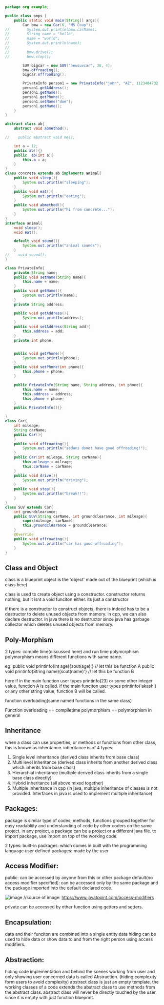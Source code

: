 ``` java
package org.example;

public class oops {
    public static void main(String[] args){
        Car bmw = new Car(6, "M5 Coup");
//        System.out.println(bmw.carName);
//        String name = "hello";
//        name = "world";
//        System.out.println(name);
//
//        bmw.drive();
//        bmw.stop();

        SUV bigcar = new SUV("newsuvcar", 30, 4);
        bmw.offroading();
        bigcar.offroading();

        PrivateInfo person1 = new PrivateInfo("john", "AZ", 1123484732);
        person1.getAddress();
        person1.getName();
        person1.getPhone();
        person1.setName("doe");
        person1.getName();
    }
}

abstract class ab{
    abstract void abmethod();

//    public abstract void me();

    int a = 12;
    public ab(){}
    public  ab(int a){
        this.a = a;
    }
}
class concrete extends ab implements animal{
    public void sleep(){
        System.out.println("sleeping");
    }
    public void eat(){
        System.out.println("eating");
    }
    public void abmethod(){
        System.out.println("hi from concrete...");
    }
}
interface animal{
    void sleep();
    void eat();

    default void sound(){
        System.out.println("animal sounds");
    }
//    void sound();
}

class PrivateInfo{
    private String name;
    public void setName(String name){
        this.name = name;
    }
    public void getName(){
        System.out.println(name);
    }
    private String address;

    public void getAddress(){
        System.out.println(address);
    }
    public void setAddress(String add){
        this.address = add;
    }
    private int phone;


    public void getPhone(){
        System.out.println(phone);
    }
    public void setPhone(int phone){
        this.phone = phone;
    }

    public PrivateInfo(String name, String address, int phone){
        this.name = name;
        this.address = address;
        this.phone = phone;
    }
    public PrivateInfo(){}

}
class Car{
    int mileage;
    String carName;
    public Car(){
    }
    public void offroading(){
        System.out.println("sedans donot have good offroading!");
    }
    public Car(int mileage, String carName){
        this.mileage = mileage;
        this.carName = carName;
    }
    public void drive(){
        System.out.println("driving");
    }
    public void stop(){
        System.out.println("break!!");
    }
}
class SUV extends Car{
    int groundclearance;
    public SUV(String carName, int groundclearance, int mileage){
        super(mileage, carName);
        this.groundclearance = groundclearance;
    }
    @Override
    public void offroading(){
        System.out.println("car has good offroading");
    }
}
```

## Class and Object
class is a blueprint
object is the 'object' made out of the blueprint (which is class here)

class is used to create object using a constructor. 
constructor returns nothing, but it isnt a void funciton either. its just a constructor

if there is a constructor to construct objects, there is indeed has to be a destructor to delete unused objects from memory. in cpp, we can also declare destructor.
in java there is no destructor since java has garbage collector which deletes unused objects from memory. 


## Poly-Morphism
2 types: compile time(discussed here) and run time polymorphism
polymorphism means different functions with same name. 

eg: 
public void printinfo(int age){sout(age);}   // let this be function A
public void printinfo(String name){sout(name)'}   // let this be function B

here if in the main function user types printinfo(23) or some other integer value, function A is called. 
if the main funciton user types printinfo('akash') or any other string value, function B will be called. 

function overloading(same named functions in the same class)

Function overloading == compiletime polymorphism == polymorphism in general


## Inheritance
when a class can use properties, or methods or functions from other class, this is known as inheritance. 
inheritance is of 4 types: 
1. Single level inheritance (derived class inherits from base class) 
2. Multi level inheritance (derived class inherits from another derived class which inherits from base class)
3. Hierarchial inheritance (multiple derived class inherits from a single base class directly)
4. Hybrid inheritance (all above mixed together)
5. Multiple inheritance in cpp (in java, multiple inheritance of classes is not provided. Interfaces in java is used to implement multiple inheritance)


## Packages:
package is similar type of codes, methods, functions grouped together for easy readabliity and understanding of code by other coders on the same project. 
in any project, a package can be a project or a different java file. to import package, use import on top of the working code. 

2 types: built-in packages: which comes in built with the programming language
user defined packages: made by the user


## Access Modifier:
public: can be accessed by anyone from this or other package
default(no access modifier specified): can be accessed only by the same package and the package imported into the default declared code. 

![image](https://github.com/AkashKamatCreates/MyProgrammingLearningArchives/assets/100783004/9fe5c77a-726c-4d25-a7f3-2c42d96c900d)
//source of image: https://www.javatpoint.com/access-modifiers

private can be accessed by other function using getters and setters. 


## Encapsulation: 
data and their funciton are combined into a single entity
data hiding can be used to hide data or show data to and from the right person using access modifiers. 

## Abstraction: 
hiding code implementation and behind the scenes working from user and only showing user concerned data is called Abstraction. (hiding complexity form users to avoid complexity)
abstract class is just an empty template. the working classes of a code extends the abstract class to use methods from the abstract class. abstract class will never be directly touched by the user, since it is empty with just function blueprint. 


